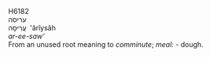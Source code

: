 <body>
  <p>H6182<br>  עריסה  <br> עֲרִיסָה  ‎  ‛ărı̂ysâh  <br><i>ar-ee-saw‘ </i><br>From an unused root meaning to <i>comminute</i>; <i>meal: - </i>dough.<br></p>
 </body>